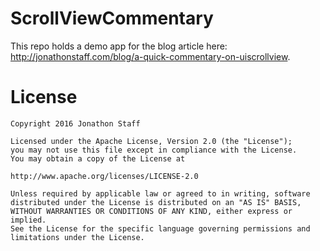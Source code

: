 # ScrollViewCommentary

This repo holds a demo app for the blog article here: http://jonathonstaff.com/blog/a-quick-commentary-on-uiscrollview.

# License

    Copyright 2016 Jonathon Staff

    Licensed under the Apache License, Version 2.0 (the "License");
    you may not use this file except in compliance with the License.
    You may obtain a copy of the License at

    http://www.apache.org/licenses/LICENSE-2.0

    Unless required by applicable law or agreed to in writing, software
    distributed under the License is distributed on an "AS IS" BASIS,
    WITHOUT WARRANTIES OR CONDITIONS OF ANY KIND, either express or implied.
    See the License for the specific language governing permissions and
    limitations under the License.
